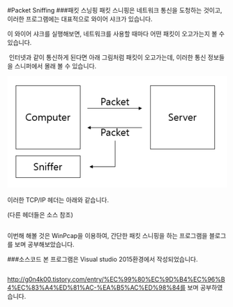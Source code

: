 #Packet Sniffing
###패킷 스닝핑
패킷 스니핑은 네트워크 통신을 도청하는 것이고, 이러한 프로그램에는 대표적으로 와이어 샤크가 있습니다.

이 와이어 샤크를 실행해보면, 네트워크를 사용할 때마다 어떤 패킷이 오고가는지 볼 수 있습니다.

  인터넷과 같이 통신하게 된다면 아래 그림처럼 패킷이 오고가는데, 이러한 통신 정보들을 스니퍼에서 몰래 볼 수 있습니다.

![Alt text](https://github.com/Funniest/Packet-Sniffing/blob/master/img/packet.PNG)

이러한 TCP/IP 헤더는 아래와 같습니다.

(다른 헤더들은 소스 참조)

```

```

이번해 해볼 것은 WinPcap을 이용하여, 간단한 패킷 스니핑을 하는 프로그램을 블로그를 보며 공부해보았습니다.

###소스코드
본 프로그램은 Visual studio 2015환경에서 작성되었습니다.

```

```
http://g0n4k00.tistory.com/entry/%EC%99%80%EC%9D%B4%EC%96%B4%EC%83%A4%ED%81%AC-%EA%B5%AC%ED%98%84를 보며 공부하였습니다.

